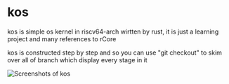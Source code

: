 # kos
kos is simple os kernel in riscv64-arch wirtten by rust, it is just a learning project and many references to rCore

kos is constructed step by step and so you can use "git checkout" to skim over all of branch which display every stage in it

![Screenshots of kos](kos.gif)
